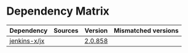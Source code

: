 # Dependency Matrix

Dependency | Sources | Version | Mismatched versions
---------- | ------- | ------- | -------------------
[jenkins-x/jx](https://github.com/jenkins-x/jx) |  | [2.0.858](https://github.com/jenkins-x/jx/releases/tag/v2.0.858) | 
